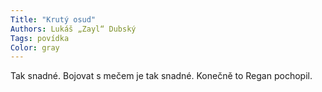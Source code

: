 ```yaml
---
Title: "Krutý osud"
Authors: Lukáš „Zayl“ Dubský
Tags: povídka
Color: gray
---
```

Tak snadné. Bojovat s mečem je tak snadné. Konečně to Regan pochopil.